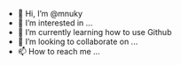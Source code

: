 - 👋 Hi, I’m @mnuky
- 👀 I’m interested in ...
- 🌱 I’m currently learning how to use Github
- 💞️ I’m looking to collaborate on ...
- 📫 How to reach me ...

<!---
mnuky/mnuky is a ✨ special ✨ repository because its `README.md` (this file) appears on your GitHub profile.
You can click the Preview link to take a look at your changes.
--->
